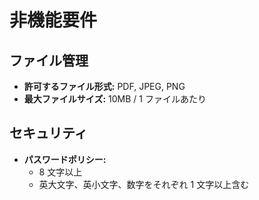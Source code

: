 # 非機能要件

## ファイル管理

- **許可するファイル形式:** PDF, JPEG, PNG
- **最大ファイルサイズ:** 10MB / 1 ファイルあたり

## セキュリティ

- **パスワードポリシー:**
  - 8 文字以上
  - 英大文字、英小文字、数字をそれぞれ 1 文字以上含む
